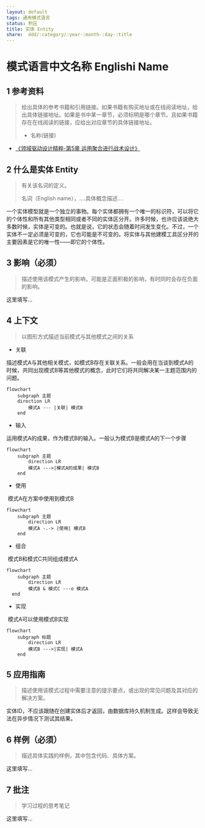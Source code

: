 ```yaml
---
layout: default
tags: 通用模式语言
status: 积压
title: 实体 Entity
share:  ddd/:category/:year-:month-:day-:title
---
```


# 模式语言中文名称 Englishi Name

## 1 参考资料

>给出具体的参考书籍和引用链接。如果书籍有购买地址或在线阅读地址，给出具体链接地址。如果是书中某一章节，必须标明是哪个章节。且如果书籍存在在线阅读的链接，应给出对应章节的具体链接地址。
>
> - 名称(链接)

- [《领域驱动设计精粹-第5章 运用聚合进行战术设计》
](https://weread.qq.com/web/reader/e963250072021a5ce9608a6k182326e0221182be0c5ca23)

## 2 什么是实体 Entity

> 有关该名词的定义。
> 
> 名词（English name），....具体概念描述....

一个实体模型就是一个独立的事物。每个实体都拥有一个唯一的标识符，可以将它的个体性和所有其他类型相同或者不同的实体区分开。许多时候，也许应该说绝大多数时候，实体是可变的。也就是说，它的状态会随着时间发生变化。不过，一个实体不一定必须是可变的，它也可能是不可变的。将实体与其他建模工具区分开的主要因素是它的唯一性——即它的个体性。

## 3 影响（必须）

> 描述使用该模式产生的影响，可能是正面积极的影响，有时同时会存在负面的影响。

这里填写...

## 4 上下文
> 以图形方式描述当前模式与其他模式之间的关系

- 关联

​	描述模式A与其他相关模式，如模式B存在关联关系。一般会用在当谈到模式A的时候，共同出现模式B等其他模式的概念，此时它们将共同解决某一主题范围内的问题。

```mermaid
flowchart 
	subgraph 主题
	direction LR
		模式A --- |关联| 模式B
	end
```

- 输入

​	运用模式A的成果，作为模式B的输入。一般认为模式B是模式A的下一个步骤

```mermaid
flowchart
	subgraph 主题
		direction LR
		模式A --->|模式A的成果| 模式B
	end
```

- 使用

​	模式A在方案中使用到模式B

```mermaid
flowchart
	subgraph 主题
		direction LR
		模式A -.-> |使用| 模式B
	end
```

- 组合

​	模式B和模式C共同组成模式A

```mermaid
flowchart
	subgraph 主题
		direction LR
		模式B & 模式C ---o 模式A
  end
```

- 实现

​	模式A可以使用模式B实现

```mermaid
flowchart
	subgraph 标题
		direction LR
		模式B --->|实现| 模式A
	end
```

## 5 应用指南

> 描述使用该模式过程中需要注意的提示要点，或出现的常见问题及其对应的解决方案。

实体ID，不应该跟随在创建实体后才返回，由数据库持久机制生成。这样会导致无法在异步情况下测试其结果。

## 6 样例（必须）

> 描述具体实践的样例，其中包含代码、具体方案。

这里填写...

## 7 批注

> 学习过程的思考笔记

这里填写...